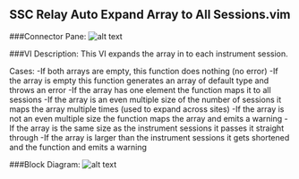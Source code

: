 ## **SSC Relay Auto Expand Array to All Sessions.vim**
###Connector Pane:
![alt text](/Instrument%20Control/Relay/SubVIs/SSC%20Relay%20Auto%20Expand%20Array%20to%20All%20Sessions.vimc.png "SSC Relay Auto Expand Array to All Sessions.vim connector pane")

###VI Description:
This VI expands the array in to each instrument session.

Cases:
-If both arrays are empty, this function does nothing (no error)
-If the array is empty this function generates an array of default type and throws an error
-If the array has one element the function maps it to all sessions
-If the array is an even multiple size of the number of sessions it maps the array multiple times (used to expand across sites)
-If the array is not an even multiple size the function maps the array and emits a warning
-If the array is the same size as the instrument sessions it passes it straight through
-If the array is larger than the instrument sessions it gets shortened and the function and emits a warning

###Block Diagram:
![alt text](/Instrument%20Control/Relay/SubVIs/SSC%20Relay%20Auto%20Expand%20Array%20to%20All%20Sessions.vimd.png "SSC Relay Auto Expand Array to All Sessions.vim block diagram")
